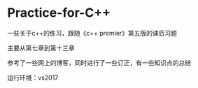 # Practice-for-C++

一些关于c++的练习，跟随《c++ premier》第五版的课后习题

主要从第七章到第十三章

参考了一些网上的博客，同时进行了一些订正，有一些知识点的总结

运行环境：vs2017
